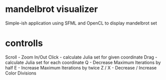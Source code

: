# mandelbrot visualizer
Simple-ish application using SFML and OpenCL to display mandelbrot set

# controlls
Scroll 	- Zoom In/Out
Click  	- calculate Julia set for given coordinate
Drag   	- calculate Julia set for each coordinate
Q 	- Decrease Maximum Iterations by half
E	- Increase Maximum Iterations by twice
Z / X 	- Decrease / Increase Color Divisions